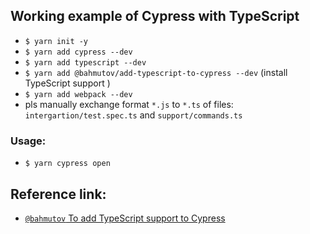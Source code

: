 Working example of Cypress with TypeScript
-----------------------------------

- `$ yarn init -y`
- `$ yarn add cypress --dev`
- `$ yarn add typescript --dev`
- `$ yarn add @bahmutov/add-typescript-to-cypress --dev` (install TypeScript support )
- `$ yarn add webpack --dev`
- pls manually exchange format `*.js` to `*.ts` of files:  `intergartion/test.spec.ts` and `support/commands.ts`

### Usage:
- `$ yarn cypress open`

Reference link:
----------------
- [`@bahmutov` To add TypeScript support to Cypress](https://github.com/cypress-io/add-cypress-custom-command-in-typescript)
